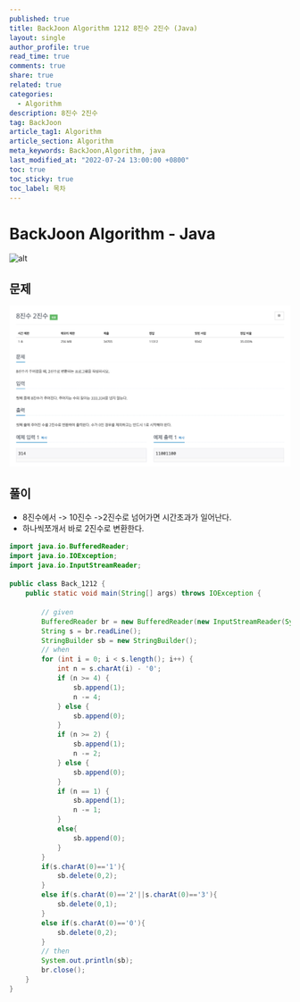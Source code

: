 ```yaml
---
published: true
title: BackJoon Algorithm 1212 8진수 2진수 (Java)
layout: single
author_profile: true
read_time: true
comments: true
share: true
related: true
categories:
  - Algorithm
description: 8진수 2진수
tag: BackJoon
article_tag1: Algorithm
article_section: Algorithm
meta_keywords: BackJoon,Algorithm, java
last_modified_at: "2022-07-24 13:00:00 +0800"
toc: true
toc_sticky: true
toc_label: 목차
---
```


# BackJoon Algorithm - Java

![alt](https://d2gd6pc034wcta.cloudfront.net/images/logo@2x.png)

## 문제

![alt](/assets/images/post/Algorithm/1212.png)

## 풀이

- 8진수에서 -> 10진수 ->2진수로 넘어가면 시간초과가 일어난다.
- 하나씩쪼개서 바로 2진수로 변환한다.

```java
import java.io.BufferedReader;
import java.io.IOException;
import java.io.InputStreamReader;

public class Back_1212 {
    public static void main(String[] args) throws IOException {

        // given
        BufferedReader br = new BufferedReader(new InputStreamReader(System.in));
        String s = br.readLine();
        StringBuilder sb = new StringBuilder();
        // when
        for (int i = 0; i < s.length(); i++) {
            int n = s.charAt(i) - '0';
            if (n >= 4) {
                sb.append(1);
                n -= 4;
            } else {
                sb.append(0);
            }
            if (n >= 2) {
                sb.append(1);
                n -= 2;
            } else {
                sb.append(0);
            }
            if (n == 1) {
                sb.append(1);
                n -= 1;
            }
            else{
                sb.append(0);
            }
        }
        if(s.charAt(0)=='1'){
            sb.delete(0,2);
        }
        else if(s.charAt(0)=='2'||s.charAt(0)=='3'){
            sb.delete(0,1);
        }
        else if(s.charAt(0)=='0'){
            sb.delete(0,2);
        }
        // then
        System.out.println(sb);
        br.close();
    }
}

```

